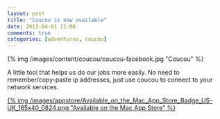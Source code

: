 ```yaml
---
layout: post
title: "Coucou is now available"
date: 2013-04-01 11:08
comments: true
categories: [adventures, coucou]
---
```


<div class="thumbnail">
{% img /images/content/coucou/coucou-facebook.jpg "Coucou" %}
</div>

A little tool that helps us do our jobs more easily. No need to remember/copy-paste ip addresses, just use coucou to connect to your network services.

<div class="text-center">
<a href="https://itunes.apple.com/app/coucou/id620436774">{% img /images/appstore/Available_on_the_Mac_App_Store_Badge_US-UK_165x40_0824.png "Available on the Mac App Store" %}</a>
</div>
